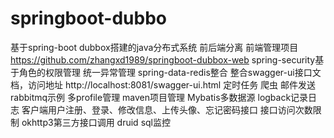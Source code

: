 # springboot-dubbo
基于spring-boot dubbox搭建的java分布式系统
前后端分离
前端管理项目 https://github.com/zhangxd1989/springboot-dubbox-web
spring-security基于角色的权限管理
统一异常管理
spring-data-redis整合
整合swagger-ui接口文档，访问地址 http://localhost:8081/swagger-ui.html
定时任务
爬虫
邮件发送
rabbitmq示例
多profile管理
maven项目管理
Mybatis多数据源
logback记录日志
客户端用户注册、登录、修改信息、上传头像、忘记密码接口
接口访问次数限制
okhttp3第三方接口调用
druid sql监控
